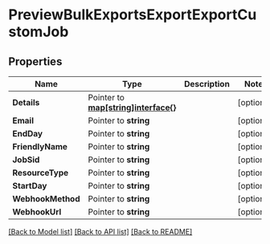 # PreviewBulkExportsExportExportCustomJob

## Properties

Name | Type | Description | Notes
------------ | ------------- | ------------- | -------------
**Details** | Pointer to [**map[string]interface{}**](.md) |  | [optional] 
**Email** | Pointer to **string** |  | [optional] 
**EndDay** | Pointer to **string** |  | [optional] 
**FriendlyName** | Pointer to **string** |  | [optional] 
**JobSid** | Pointer to **string** |  | [optional] 
**ResourceType** | Pointer to **string** |  | [optional] 
**StartDay** | Pointer to **string** |  | [optional] 
**WebhookMethod** | Pointer to **string** |  | [optional] 
**WebhookUrl** | Pointer to **string** |  | [optional] 

[[Back to Model list]](../README.md#documentation-for-models) [[Back to API list]](../README.md#documentation-for-api-endpoints) [[Back to README]](../README.md)


